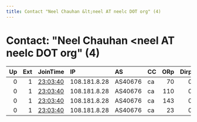 ```yaml
---
title: Contact "Neel Chauhan &lt;neel AT neelc DOT org" (4)
---
```


# Contact: "Neel Chauhan &lt;neel AT neelc DOT org" (4)

|   Up |   Ext | JoinTime                                                                                              | IP           | AS      | CC   |   ORp |   Dirp | OS   | Version   | Nickname      |   eFamMembers |
|-----:|------:|:------------------------------------------------------------------------------------------------------|:-------------|:--------|:-----|------:|-------:|:-----|:----------|:--------------|--------------:|
|    0 |     1 | [23:03:40](https://nusenu.github.io/OrNetStats/w/relay/61235CD3D209EB4CCDCEFCD4E8985A5653138D3C.html) | 108.181.8.28 | AS40676 | ca   |    70 |      0 | BSD  | 0.4.7.13  | NeelTorExit70 |            14 |
|    0 |     1 | [23:03:40](https://nusenu.github.io/OrNetStats/w/relay/65517D84912039CD0766621593F1A48BC7C13EB4.html) | 108.181.8.28 | AS40676 | ca   |   110 |      0 | BSD  | 0.4.7.13  | NeelTorExit10 |            14 |
|    0 |     1 | [23:03:40](https://nusenu.github.io/OrNetStats/w/relay/F7DA3D1174E4098E1A6C4800771E6EA108499722.html) | 108.181.8.28 | AS40676 | ca   |   143 |      0 | BSD  | 0.4.7.13  | NeelTorExit9  |            14 |
|    0 |     1 | [23:03:40](https://nusenu.github.io/OrNetStats/w/relay/FA015F05580BAC2442047C3383008DFF3FF811AE.html) | 108.181.8.28 | AS40676 | ca   |    23 |      0 | BSD  | 0.4.7.13  | NeelTorExit12 |            14 |
